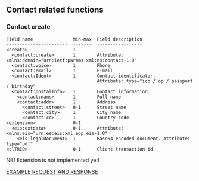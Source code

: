 ## Contact related functions

### Contact create

    Field name               Min-max  Field description
    -----------------------  -------  -----------------
    <create>                 1     
      <contact:create>       1        Attribute: xmlns:domain="urn:ietf:params:xml:ns:contact-1.0"
      <contact:voice>        1        Phone
      <contact:email>        1        E-mail
      <contact:Ident>        1        Contact identificator. 
                                      Attribute: type="ico / op / passport / birthday"
      <contact:postalInfo>   1        Contact information
        <contact:name>       1        Full name
        <contact:addr>       1        Address
          <contact:street>   0-1      Street name
          <contact:city>     1        City name
          <contact:cc>`      1        Country code
    <extension>              0-1
      <eis:extdata>          0-1      Attribute: xmlns:eis="urn:ee:eis:xml:epp:eis-1.0"
        <eis:legalDocument>  1        Base64 encoded document. Attribute: type="pdf"
    <clTRID>                 0-1      Client transaction id

NB! Extension is not implemented yet!

[EXAMPLE REQUEST AND RESPONSE](/doc/epp-examples.md#epp-contact-with-valid-user-create-command-successfully-creates-a-contact)
